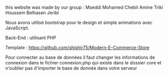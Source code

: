 this website was made by our group :
Mseddi Mohamed
Chebil Amine
Triki Houssem
Belhasen Jeribi

Nous avons utilisé bootstrap pour le design
et simple animations avec JavaScript.

Back-End : utilisant PHP

Template : https://github.com/shishir75/Modern-E-Commerce-Store

Pour connecter au base de données il faut changer les informations de connexion dans le fichier
connexion.php qui existe dans le dossier core
et n'oublier pas d'importer le base de donnée dans votre serveur
